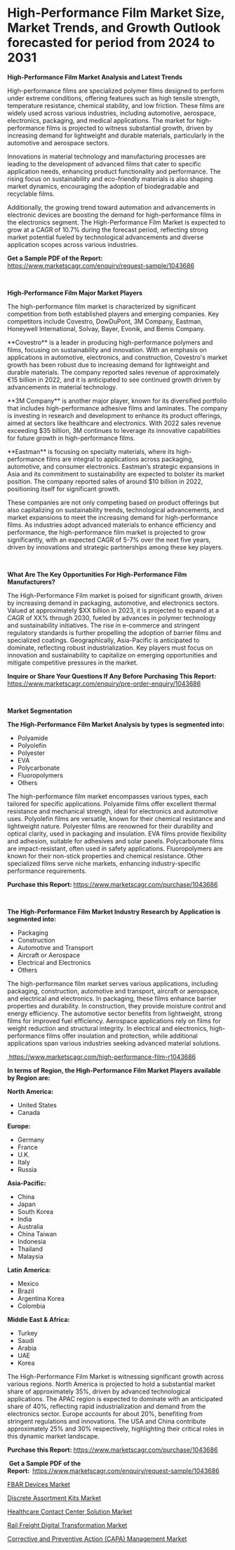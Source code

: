 <p><h1>High-Performance Film Market Size, Market Trends, and Growth Outlook forecasted for period from 2024 to 2031</h1></p><p><strong>High-Performance Film Market Analysis and Latest Trends</strong></p>
<p><p>High-performance films are specialized polymer films designed to perform under extreme conditions, offering features such as high tensile strength, temperature resistance, chemical stability, and low friction. These films are widely used across various industries, including automotive, aerospace, electronics, packaging, and medical applications. The market for high-performance films is projected to witness substantial growth, driven by increasing demand for lightweight and durable materials, particularly in the automotive and aerospace sectors.</p><p>Innovations in material technology and manufacturing processes are leading to the development of advanced films that cater to specific application needs, enhancing product functionality and performance. The rising focus on sustainability and eco-friendly materials is also shaping market dynamics, encouraging the adoption of biodegradable and recyclable films.</p><p>Additionally, the growing trend toward automation and advancements in electronic devices are boosting the demand for high-performance films in the electronics segment. The High-Performance Film Market is expected to grow at a CAGR of 10.7% during the forecast period, reflecting strong market potential fueled by technological advancements and diverse application scopes across various industries.</p></p>
<p><strong>Get a Sample PDF of the Report:&nbsp;</strong> <a href="https://www.marketscagr.com/enquiry/request-sample/1043686?utm_campaign=1267&utm_medium=2&utm_source=Github&utm_content=ia&utm_term=10102024&utm_id=high-performance-film">https://www.marketscagr.com/enquiry/request-sample/1043686</a></p>
<p>&nbsp;</p>
<p><strong>High-Performance Film Major Market Players</strong></p>
<p><p>The high-performance film market is characterized by significant competition from both established players and emerging companies. Key competitors include Covestro, DowDuPont, 3M Company, Eastman, Honeywell International, Solvay, Bayer, Evonik, and Bemis Company. </p><p>**Covestro** is a leader in producing high-performance polymers and films, focusing on sustainability and innovation. With an emphasis on applications in automotive, electronics, and construction, Covestro's market growth has been robust due to increasing demand for lightweight and durable materials. The company reported sales revenue of approximately €15 billion in 2022, and it is anticipated to see continued growth driven by advancements in material technology.</p><p>**3M Company** is another major player, known for its diversified portfolio that includes high-performance adhesive films and laminates. The company is investing in research and development to enhance its product offerings, aimed at sectors like healthcare and electronics. With 2022 sales revenue exceeding $35 billion, 3M continues to leverage its innovative capabilities for future growth in high-performance films.</p><p>**Eastman** is focusing on specialty materials, where its high-performance films are integral to applications across packaging, automotive, and consumer electronics. Eastman’s strategic expansions in Asia and its commitment to sustainability are expected to bolster its market position. The company reported sales of around $10 billion in 2022, positioning itself for significant growth.</p><p>These companies are not only competing based on product offerings but also capitalizing on sustainability trends, technological advancements, and market expansions to meet the increasing demand for high-performance films. As industries adopt advanced materials to enhance efficiency and performance, the high-performance film market is projected to grow significantly, with an expected CAGR of 5-7% over the next five years, driven by innovations and strategic partnerships among these key players.</p></p>
<p>&nbsp;</p>
<p><strong>What Are The Key Opportunities For High-Performance Film Manufacturers?</strong></p>
<p><p>The High-Performance Film market is poised for significant growth, driven by increasing demand in packaging, automotive, and electronics sectors. Valued at approximately $XX billion in 2023, it is projected to expand at a CAGR of XX% through 2030, fueled by advances in polymer technology and sustainability initiatives. The rise in e-commerce and stringent regulatory standards is further propelling the adoption of barrier films and specialized coatings. Geographically, Asia-Pacific is anticipated to dominate, reflecting robust industrialization. Key players must focus on innovation and sustainability to capitalize on emerging opportunities and mitigate competitive pressures in the market.</p></p>
<p><strong>Inquire or Share Your Questions If Any Before Purchasing This Report:</strong> <a href="https://www.marketscagr.com/enquiry/pre-order-enquiry/1043686?utm_campaign=1267&utm_medium=2&utm_source=Github&utm_content=ia&utm_term=10102024&utm_id=high-performance-film">https://www.marketscagr.com/enquiry/pre-order-enquiry/1043686</a></p>
<p>&nbsp;</p>
<p><strong>Market Segmentation</strong></p>
<p><strong>The High-Performance Film Market Analysis by types is segmented into:</strong></p>
<p><ul><li>Polyamide</li><li>Polyolefin</li><li>Polyester</li><li>EVA</li><li>Polycarbonate</li><li>Fluoropolymers</li><li>Others</li></ul></p>
<p><p>The high-performance film market encompasses various types, each tailored for specific applications. Polyamide films offer excellent thermal resistance and mechanical strength, ideal for electronics and automotive uses. Polyolefin films are versatile, known for their chemical resistance and lightweight nature. Polyester films are renowned for their durability and optical clarity, used in packaging and insulation. EVA films provide flexibility and adhesion, suitable for adhesives and solar panels. Polycarbonate films are impact-resistant, often used in safety applications. Fluoropolymers are known for their non-stick properties and chemical resistance. Other specialized films serve niche markets, enhancing industry-specific performance requirements.</p></p>
<p><strong>Purchase this Report:&nbsp;</strong><a href="https://www.marketscagr.com/purchase/1043686?utm_campaign=1267&utm_medium=2&utm_source=Github&utm_content=ia&utm_term=10102024&utm_id=high-performance-film">https://www.marketscagr.com/purchase/1043686</a></p>
<p>&nbsp;</p>
<p><strong>The High-Performance Film Market Industry Research by Application is segmented into:</strong></p>
<p><ul><li>Packaging</li><li>Construction</li><li>Automotive and Transport</li><li>Aircraft or Aerospace</li><li>Electrical and Electronics</li><li>Others</li></ul></p>
<p><p>The high-performance film market serves various applications, including packaging, construction, automotive and transport, aircraft or aerospace, and electrical and electronics. In packaging, these films enhance barrier properties and durability. In construction, they provide moisture control and energy efficiency. The automotive sector benefits from lightweight, strong films for improved fuel efficiency. Aerospace applications rely on films for weight reduction and structural integrity. In electrical and electronics, high-performance films offer insulation and protection, while additional applications span various industries seeking advanced material solutions.</p></p>
<p><a href="https://www.marketscagr.com/high-performance-film-r1043686?utm_campaign=1267&utm_medium=2&utm_source=Github&utm_content=ia&utm_term=10102024&utm_id=high-performance-film">&nbsp;https://www.marketscagr.com/high-performance-film-r1043686</a></p>
<p><strong>In terms of Region, the High-Performance Film Market Players available by Region are:</strong></p>
<p>
    <p> <strong> North America: </strong>
        <ul>
            <li>United States</li>
            <li>Canada</li>
        </ul>
        </p> 
    <p> <strong> Europe: </strong>
        <ul>
            <li>Germany</li>
            <li>France</li>
            <li>U.K.</li>
            <li>Italy</li>
            <li>Russia</li>
        </ul>
        </p> 
    <p> <strong> Asia-Pacific: </strong>
        <ul>
            <li>China</li>
            <li>Japan</li>
            <li>South Korea</li>
            <li>India</li>
            <li>Australia</li>
            <li>China Taiwan</li>
            <li>Indonesia</li>
            <li>Thailand</li>
            <li>Malaysia</li>
        </ul>
        </p> 
    <p> <strong> Latin America: </strong>
        <ul>
            <li>Mexico</li>
            <li>Brazil</li>
            <li>Argentina Korea</li>
            <li>Colombia</li>
        </ul>
        </p> 
    <p> <strong> Middle East & Africa: </strong>
        <ul>
            <li>Turkey</li>
            <li>Saudi</li>
            <li>Arabia</li>
            <li>UAE</li>
            <li>Korea</li>
        </ul>
    </p>
    </p>
<p><p>The High-Performance Film Market is witnessing significant growth across various regions. North America is projected to hold a substantial market share of approximately 35%, driven by advanced technological applications. The APAC region is expected to dominate with an anticipated share of 40%, reflecting rapid industrialization and demand from the electronics sector. Europe accounts for about 20%, benefiting from stringent regulations and innovations. The USA and China contribute approximately 25% and 30% respectively, highlighting their critical roles in this dynamic market landscape.</p></p>
<p><strong>Purchase this Report: </strong><a href="https://www.marketscagr.com/purchase/1043686?utm_campaign=1267&utm_medium=2&utm_source=Github&utm_content=ia&utm_term=10102024&utm_id=high-performance-film">https://www.marketscagr.com/purchase/1043686</a></p>
<p>&nbsp;<strong>Get a Sample PDF of the Report:&nbsp;&nbsp;</strong><a href="https://www.marketscagr.com/enquiry/request-sample/1043686?utm_campaign=1267&utm_medium=2&utm_source=Github&utm_content=ia&utm_term=10102024&utm_id=high-performance-film">https://www.marketscagr.com/enquiry/request-sample/1043686</a></p>
<p><strong></strong></p>
<p><p><a href="https://www.linkedin.com/pulse/fbar-devices-market-investigation-industry-evolution-forecast-2wlxe?utm_campaign=1267&utm_medium=2&utm_source=Github&utm_content=ia&utm_term=10102024&utm_id=high-performance-film">FBAR Devices Market</a></p><p><a href="https://www.linkedin.com/pulse/global-discrete-assortment-kits-market-opportunities-qnvle?utm_campaign=1267&utm_medium=2&utm_source=Github&utm_content=ia&utm_term=10102024&utm_id=high-performance-film">Discrete Assortment Kits Market</a></p><p><a href="https://www.linkedin.com/pulse/healthcare-contact-center-solution-market-evolution-future-outlook-3cg6f?utm_campaign=1267&utm_medium=2&utm_source=Github&utm_content=ia&utm_term=10102024&utm_id=high-performance-film">Healthcare Contact Center Solution Market</a></p><p><a href="https://www.linkedin.com/pulse/rail-freight-digital-transformation-industry-sector-market-k7odf?utm_campaign=1267&utm_medium=2&utm_source=Github&utm_content=ia&utm_term=10102024&utm_id=high-performance-film">Rail Freight Digital Transformation Market</a></p><p><a href="https://www.linkedin.com/pulse/global-corrective-preventive-action-capa-management-market-o1lte?utm_campaign=1267&utm_medium=2&utm_source=Github&utm_content=ia&utm_term=10102024&utm_id=high-performance-film">Corrective and Preventive Action (CAPA) Management Market</a></p></p>